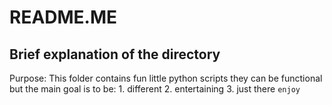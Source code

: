 # README.ME

## Brief explanation of the directory

Purpose:
	This folder contains fun little python scripts 
	they can be functional but the main goal is to be: 
	1. different
	2. entertaining 
	3. just there
`enjoy`


